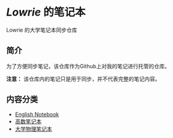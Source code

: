# *Lowrie* 的笔记本

Lowrie 的大学笔记本同步仓库



## 简介

为了方便同步笔记，该仓库作为Github上对我的笔记进行托管的仓库。

**注意：** 该仓库内的笔记只是用于同步，并不代表完整的笔记内容。



## 内容分类

- [English Notebook](EnglisNote/README.md) 
- [高数笔记本](高数笔记本/README.md) 
- [大学物理笔记本](物理笔记本/README.md) 
